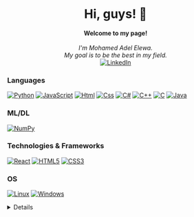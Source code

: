 <h1 align="center">Hi, guys! 👋</h1>

<p align="center">
    <b>Welcome to my page!</b><br><br>
    <i>
        I'm Mohamed Adel Elewa.<br>
        My goal is to be the best in my field.      
    </i>
    <br>
    <a href="https://www.linkedin.com/in/mohamed-adel2810/">
        <img src="https://img.shields.io/badge/LinkedIn-blue?style=flat-square&logo=linkedin" alt="LinkedIn">
    </a>   
</p>

### Languages

[![Python](https://img.shields.io/badge/python-black?style=for-the-badge&logo=python&logoColor=blue)]()
[![JavaScript](https://img.shields.io/badge/JavaScript-black?style=for-the-badge&logo=JavaScript)]()
[![Html](https://img.shields.io/badge/Html-black?style=for-the-badge&logo=HTML5)]()
[![Css](https://img.shields.io/badge/Css-black?style=for-the-badge&logo=CSS3)]()
[![C#](https://img.shields.io/badge/C%23-black?style=for-the-badge&logo=C%20Sharp)]()
[![C++](https://img.shields.io/badge/c++-black?style=for-the-badge&logo=cplusplus)]()
[![C](https://img.shields.io/badge/C-black?style=for-the-badge&logo=C)]()
[![Java](https://img.shields.io/badge/Java-black?style=for-the-badge&logo=openjdk)]()


### ML/DL
[![NumPy](https://img.shields.io/badge/numpy-black?style=for-the-badge&logo=numpy)](https://github.com/Mohamedelewa2810)
### Technologies & Frameworks
[![React](https://img.shields.io/badge/react-black?style=for-the-badge&logo=react)](https://github.com/Mohamedelewa2810)
[![HTML5](https://img.shields.io/badge/html5-black?style=for-the-badge&logo=html5)](https://github.com/Mohamedelewa2810)
[![CSS3](https://img.shields.io/badge/css3-black?style=for-the-badge&logo=css3)](https://github.com/Mohamedelewa2810)

### OS
[![Linux](https://img.shields.io/badge/linux-black?style=for-the-badge&logo=Linux)](https://github.com/Mohamedelewa2810)
[![Windows](https://img.shields.io/badge/Windows-black?style=for-the-badge&logo=Windows)](https://github.com/Mohamedelewa2810)

<details>
<p align="center">
  <a href="https://github.com/Mohamedelewa2810">
    <img src="http://github-profile-summary-cards.vercel.app/api/cards/profile-details?username=Mohamedelewa2810&theme=transparent" />
  </a>
  <a href="https://github.com/Mohamedelewa2810">
    <img src="https://github-readme-streak-stats.herokuapp.com/?user=Mohamedelewa2810&hide_border=true&card_width=338&theme=transparent" />
  </a>
  <a href="https://github.com/Mohamedelewa2810">
    <img src="http://github-profile-summary-cards.vercel.app/api/cards/stats?username=Mohamedelewa2810&theme=transparent" />
  </a>
  <a href="https://github.com/Mohamedelewa2810">
    <img src="https://github-readme-stats.vercel.app/api/top-langs/?username=Mohamedelewa2810&langs_count=10&exclude_repo=&hide=jupyter%20notebook,vim%20script,cmake,makefile,batchfile,emacs%20lisp,css,html&layout=default&card_width=699&hide_border=true&theme=transparent" />
  </a>
</p>

<!--
- 🔭 I’m currently working on ...
- 🌱 I’m currently learning ...
- 👯 I’m looking to collaborate on ...
- 🤔 I’m looking for help with ...
- 💬 Ask me about ...
- 📫 How to reach me: ...
- 😄 Pronouns: ...
- ⚡ Fun fact: ...
-->
